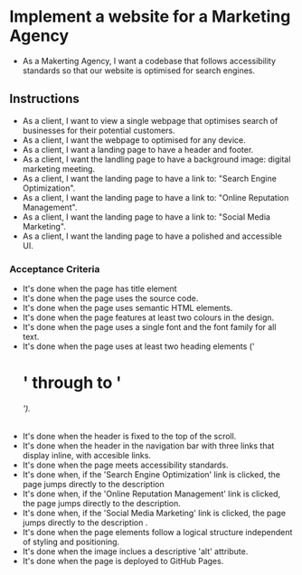 # Implement a website for a Marketing Agency
* As a Makerting Agency, I want a codebase that follows accessibility standards so that our website is optimised for search engines.

## Instructions
* As a client, I want to view a single webpage that optimises search of businesses for their potential customers.
* As a client, I want the webpage to optimised for any device.
* As a client, I want a landing page to have a header and footer.
* As a client, I want the landling page to have a background image: digital marketing meeting.
* As a client, I want the landing page to have a link to: "Search Engine Optimization".
* As a client, I want the landing page to have a link to: "Online Reputation Management".
* As a client, I want the landing page to have a link to: "Social Media Marketing".
* As a client, I want the landing page to have a polished and accessible UI.

### Acceptance Criteria
* It's done when the page has title element
* It's done when the page uses the source code.
* It's done when the page uses semantic HTML elements.
* It's done when the page features at least two colours in the design.
* It's done when the page uses a single font and the font family for all text.
* It's done when the page uses at least two heading elements ('<h1>' through to '<h6>').
* It's done when the header is fixed to the top of the scroll.
* It's done when the header in the navigation bar with three links that display inline, with accesible links.
* It's done when the page meets accessibility standards.
* It's done when, if the 'Search Engine Optimization' link is clicked, the page jumps directly to the description
* It's done when, if the 'Online Reputation Management' link is clicked, the page jumps directly to the description.
* It's done when, if the 'Social Media Marketing' link is clicked, the page jumps directly to the description .
* It's done when the page elements follow a logical structure independent of styling and positioning.
* It's done when the image inclues a descriptive 'alt' attribute.
* It's done when the page is deployed to GitHub Pages.
